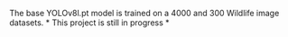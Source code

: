 The base YOLOv8l.pt model is trained on a 4000 and 300 Wildlife image datasets.
            * This project is still in progress *
